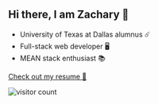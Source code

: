 ## Hi there, I am Zachary 👋

* University of Texas at Dallas alumnus ☄️
* Full-stack web developer 🖥️
* MEAN stack enthusiast 📚

[Check out my resume 📄](https://zacharyjbaldwin.com/assets/pdf/Zachary_Baldwin_Resume.pdf)

![visitor count](https://visitor-badge.laobi.icu/badge?page_id=zacharyjbaldwin)
